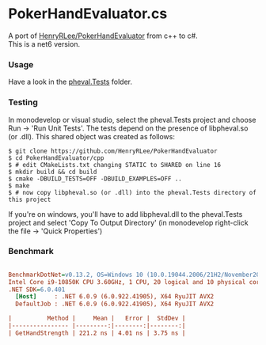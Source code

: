 # PokerHandEvaluator.cs 

A port of [HenryRLee/PokerHandEvaluator](https://github.com/HenryRLee/PokerHandEvaluator) from c++ to c#.  
This is a net6 version.


### Usage

Have a look in the [pheval.Tests](pheval.Tests) folder.  


### Testing

In monodevelop or visual studio, select the pheval.Tests project and choose Run -> 'Run Unit Tests'.  The tests depend on the presence of libpheval.so (or .dll).  This shared object was created as follows:

```console
$ git clone https://github.com/HenryRLee/PokerHandEvaluator
$ cd PokerHandEvaluator/cpp
$ # edit CMakeLists.txt changing STATIC to SHARED on line 16
$ mkdir build && cd build
$ cmake -DBUILD_TESTS=OFF -DBUILD_EXAMPLES=OFF ..
$ make
$ # now copy libpheval.so (or .dll) into the pheval.Tests directory of this project
```

If you're on windows, you'll have to add libpheval.dll to the pheval.Tests project and select 'Copy To Output Directory' (in monodevelop right-click the file -> 'Quick Properties')  

### Benchmark
``` ini

BenchmarkDotNet=v0.13.2, OS=Windows 10 (10.0.19044.2006/21H2/November2021Update)
Intel Core i9-10850K CPU 3.60GHz, 1 CPU, 20 logical and 10 physical cores
.NET SDK=6.0.401
  [Host]     : .NET 6.0.9 (6.0.922.41905), X64 RyuJIT AVX2
  DefaultJob : .NET 6.0.9 (6.0.922.41905), X64 RyuJIT AVX2

|          Method |     Mean |   Error |  StdDev |
|---------------- |---------:|--------:|--------:|
| GetHandStrength | 221.2 ns | 4.01 ns | 3.75 ns |

```